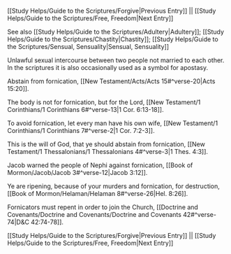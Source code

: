 [[Study Helps/Guide to the Scriptures/Forgive|Previous Entry]]  ||  [[Study Helps/Guide to the Scriptures/Free, Freedom|Next Entry]]

 See also [[Study Helps/Guide to the Scriptures/Adultery|Adultery]]; [[Study Helps/Guide to the Scriptures/Chastity|Chastity]]; [[Study Helps/Guide to the Scriptures/Sensual, Sensuality|Sensual, Sensuality]]

 Unlawful sexual intercourse between two people not married to each other. In the scriptures it is also occasionally used as a symbol for apostasy.

 Abstain from fornication, [[New Testament/Acts/Acts 15#^verse-20|Acts 15:20]].

 The body is not for fornication, but for the Lord, [[New Testament/1 Corinthians/1 Corinthians 6#^verse-13|1 Cor. 6:13-18]].

 To avoid fornication, let every man have his own wife, [[New Testament/1 Corinthians/1 Corinthians 7#^verse-2|1 Cor. 7:2-3]].

 This is the will of God, that ye should abstain from fornication, [[New Testament/1 Thessalonians/1 Thessalonians 4#^verse-3|1 Thes. 4:3]].

 Jacob warned the people of Nephi against fornication, [[Book of Mormon/Jacob/Jacob 3#^verse-12|Jacob 3:12]].

 Ye are ripening, because of your murders and fornication, for destruction, [[Book of Mormon/Helaman/Helaman 8#^verse-26|Hel. 8:26]].

 Fornicators must repent in order to join the Church, [[Doctrine and Covenants/Doctrine and Covenants/Doctrine and Covenants 42#^verse-74|D&C 42:74-78]].

[[Study Helps/Guide to the Scriptures/Forgive|Previous Entry]]  ||  [[Study Helps/Guide to the Scriptures/Free, Freedom|Next Entry]]